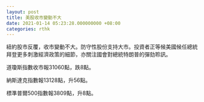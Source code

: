 ```yaml
---
layout: post
title: 美股收市變動不大
date: 2021-01-14 05:23:28.000000000 +08:00
categories: rthk
---
```


紐約股市反覆，收市變動不大。防守性股份支持大市。投資者正等候美國候任總統拜登更多刺激經濟政策的細節，亦關注國會對總統特朗普的彈劾聆訊。

道瓊斯指數收市報31060點，跌8點。

納斯達克指數報13128點，升56點。

標準普爾500指數報3809點，升8點。
